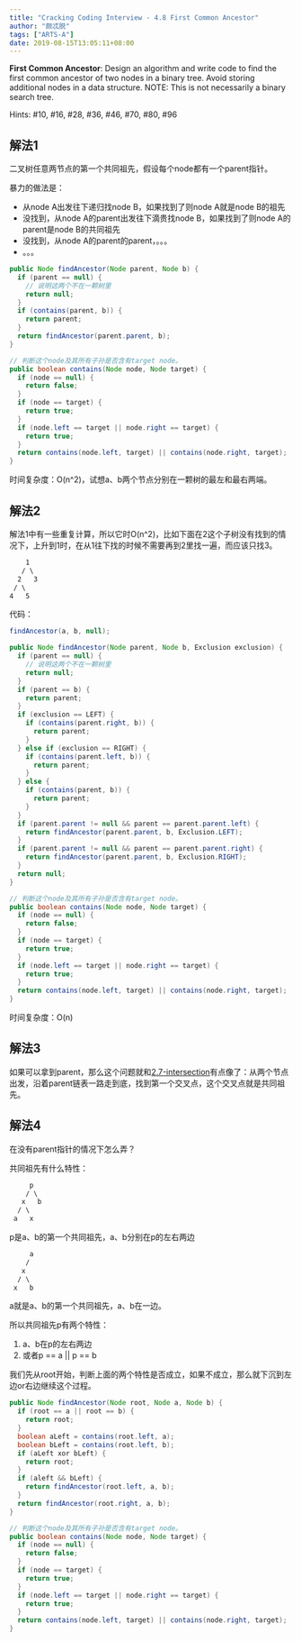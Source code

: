 ```yaml
---
title: "Cracking Coding Interview - 4.8 First Common Ancestor"
author: "颇忒脱"
tags: ["ARTS-A"]
date: 2019-08-15T13:05:11+08:00
---
```


<!--more-->

**First Common Ancestor**: Design an algorithm and write code to find the first common ancestor of two nodes in a binary tree. Avoid storing additional nodes in a data structure. NOTE: This is not necessarily a binary search tree.

Hints: #10, #16, #28, #36, #46, #70, #80, #96

## 解法1

二叉树任意两节点的第一个共同祖先，假设每个node都有一个parent指针。

暴力的做法是：

* 从node A出发往下递归找node B，如果找到了则node A就是node B的祖先
* 没找到，从node A的parent出发往下滴贵找node B，如果找到了则node A的parent是node B的共同祖先
* 没找到，从node A的parent的parent，。。。
* 。。。

```java
public Node findAncestor(Node parent, Node b) {
  if (parent == null) {
    // 说明这两个不在一颗树里
    return null;
  }
  if (contains(parent, b)) {
    return parent;
  }
  return findAncestor(parent.parent, b);
}

// 判断这个node及其所有子孙是否含有target node。
public boolean contains(Node node, Node target) {
  if (node == null) {
    return false;
  }
  if (node == target) {
    return true;
  }
  if (node.left == target || node.right == target) {
    return true;
  }
  return contains(node.left, target) || contains(node.right, target);
}
```

时间复杂度：O(n^2)，试想a、b两个节点分别在一颗树的最左和最右两端。

## 解法2

解法1中有一些重复计算，所以它时O(n^2)，比如下面在2这个子树没有找到的情况下，上升到1时，在从1往下找的时候不需要再到2里找一遍，而应该只找3。

```txt
    1
   / \
  2   3
 / \
4   5
```

代码：

```java
findAncestor(a, b, null);

public Node findAncestor(Node parent, Node b, Exclusion exclusion) {
  if (parent == null) {
    // 说明这两个不在一颗树里
    return null;
  }
  if (parent == b) {
    return parent;
  }
  if (exclusion == LEFT) {
    if (contains(parent.right, b)) {
      return parent;
    }
  } else if (exclusion == RIGHT) {
    if (contains(parent.left, b)) {
      return parent;
    }
  } else {
    if (contains(parent, b)) {
      return parent;
    }
  }
  if (parent.parent != null && parent == parent.parent.left) {
    return findAncestor(parent.parent, b, Exclusion.LEFT);
  }
  if (parent.parent != null && parent == parent.parent.right) {
    return findAncestor(parent.parent, b, Exclusion.RIGHT);
  }
  return null;
}

// 判断这个node及其所有子孙是否含有target node。
public boolean contains(Node node, Node target) {
  if (node == null) {
    return false;
  }
  if (node == target) {
    return true;
  }
  if (node.left == target || node.right == target) {
    return true;
  }
  return contains(node.left, target) || contains(node.right, target);
}
```

时间复杂度：O(n)

## 解法3

如果可以拿到parent，那么这个问题就和[2.7-intersection](../2.7-intersection)有点像了：从两个节点出发，沿着parent链表一路走到底，找到第一个交叉点，这个交叉点就是共同祖先。

## 解法4

在没有parent指针的情况下怎么弄？

共同祖先有什么特性：

```txt
     p
    / \
   x   b
  / \
 a   x
```

p是a、b的第一个共同祖先，a、b分别在p的左右两边

```txt
     a
    /
   x
  / \
 x   b
```

a就是a、b的第一个共同祖先，a、b在一边。

所以共同祖先p有两个特性：

1. a、b在p的左右两边
2. 或者p == a || p == b

我们先从root开始，判断上面的两个特性是否成立，如果不成立，那么就下沉到左边or右边继续这个过程。

```java
public Node findAncestor(Node root, Node a, Node b) {
  if (root == a || root == b) {
    return root;
  }
  boolean aLeft = contains(root.left, a);
  boolean bLeft = contains(root.left, b);
  if (aLeft xor bLeft) {
    return root;
  }
  if (aleft && bLeft) {
    return findAncestor(root.left, a, b);
  }
  return findAncestor(root.right, a, b);
}

// 判断这个node及其所有子孙是否含有target node。
public boolean contains(Node node, Node target) {
  if (node == null) {
    return false;
  }
  if (node == target) {
    return true;
  }
  if (node.left == target || node.right == target) {
    return true;
  }
  return contains(node.left, target) || contains(node.right, target);
}
```

